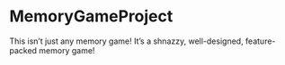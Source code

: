 # MemoryGameProject
This isn’t just any memory game! It’s a shnazzy, well-designed, feature-packed memory game!
